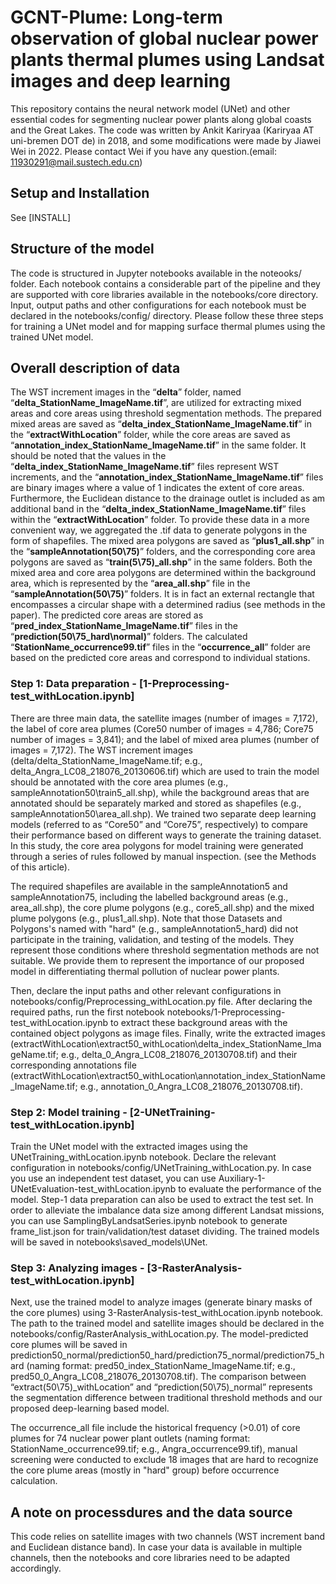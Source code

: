 # GCNT-Plume: Long-term observation of global nuclear power plants thermal plumes using Landsat images and deep learning
This repository contains the neural network model (UNet) and other essential codes for segmenting nuclear power plants along global coasts and the Great Lakes. The code was written by Ankit Kariryaa (Kariryaa AT uni-bremen DOT de) in 2018, and some modifications were made by Jiawei Wei in 2022. Please contact Wei if you have any question.(email: 11930291@mail.sustech.edu.cn)

## Setup and Installation
See [INSTALL]

## Structure of the model
The code is structured in Jupyter notebooks available in the noteooks/ folder. Each notebook contains a considerable part of the pipeline and they are supported with core libraries available in the notebooks/core directory. Input, output paths and other configurations for each notebook must be declared in the notebooks/config/ directory. Please follow these three steps for training a UNet model and for mapping surface thermal plumes using the trained UNet model.

## Overall description of data
The WST increment images in the “**delta**” folder, named “**delta_StationName_ImageName.tif**”, are utilized for extracting mixed areas and core areas using threshold segmentation methods. The prepared mixed areas are saved as “**delta_index_StationName_ImageName.tif**” in the “**extractWithLocation**” folder, while the core areas are saved as “**annotation_index_StationName_ImageName.tif**” in the same folder. It should be noted that the values in the “**delta_index_StationName_ImageName.tif**” files represent WST increments, and the “**annotation_index_StationName_ImageName.tif**” files are binary images where a value of 1 indicates the extent of core areas. Furthermore, the Euclidean distance to the drainage outlet is included as am additional band in the “**delta_index_StationName_ImageName.tif**” files within the “**extractWithLocation**” folder. To provide these data in a more convenient way, we aggregated the .tif data to generate polygons in the form of shapefiles. The mixed area polygons are saved as “**plus1_all.shp**” in the “**sampleAnnotation(50\75)**” folders, and the corresponding core area polygons are saved as “**train(5\75)_all.shp**” in the same folders. Both the mixed area and core area polygons are determined within the background area, which is represented by the “**area_all.shp**” file in the “**sampleAnnotation(50\75)**” folders. It is in fact an external rectangle that encompasses a circular shape with a determined radius (see methods in the paper). The predicted core areas are stored as “**pred_index_StationName_ImageName.tif**” files in the “**prediction(50\75_hard\normal)**” folders. The calculated “**StationName_occurrence99.tif**” files in the “**occurrence_all**” folder are based on the predicted core areas and correspond to individual stations.


### Step 1: Data preparation - [1-Preprocessing-test_withLocation.ipynb]
There are three main data, the satellite images (number of images = 7,172), the label of core area plumes (Core50 number of images = 4,786; Core75 number of images = 3,841); and the label of mixed area plumes (number of images = 7,172). The WST increment images (delta/delta_StationName_ImageName.tif; e.g., delta_Angra_LC08_218076_20130606.tif) which are used to train the model should be annotated with the core area plumes (e.g., sampleAnnotation50\train5_all.shp), while the background areas that are annotated should be separately marked and stored as shapefiles (e.g., sampleAnnotation50\area_all.shp). We trained two separate deep learning models (referred to as “Core50” and “Core75”, respectively) to compare their performance based on different ways to generate the training dataset. In this study, the core area polygons for model training were generated through a series of rules followed by manual inspection. (see the Methods of this article). 

The required shapefiles are available in the sampleAnnotation5 and sampleAnnotation75, including the labelled background areas (e.g., area_all.shp), the core plume polygons (e.g., core5_all.shp) and the mixed plume polygons (e.g., plus1_all.shp). Note that those Datasets and Polygons's named with "hard" (e.g., sampleAnnotation5_hard) did not participate in the training, validation, and testing of the models. They represent those conditions where threshold segmentation methods are not suitable. We provide them to represent the importance of our proposed model in differentiating thermal pollution of nuclear power plants.

Then, declare the input paths and other relevant configurations in notebooks/config/Preprocessing_withLocation.py file. After declaring the required paths, run the first notebook notebooks/1-Preprocessing-test_withLocation.ipynb to extract these background areas with the contained object polygons as image files. Finally, write the extracted images (extractWithLocation\extract50_withLocation\delta_index_StationName_ImageName.tif; e.g., delta_0_Angra_LC08_218076_20130708.tif) and their corresponding annotations file (extractWithLocation\extract50_withLocation\annotation_index_StationName_ImageName.tif; e.g., annotation_0_Angra_LC08_218076_20130708.tif).

### Step 2: Model training - [2-UNetTraining-test_withLocation.ipynb]
Train the UNet model with the extracted images using the UNetTraining_withLocation.ipynb notebook. Declare the relevant configuration in notebooks/config/UNetTraining_withLocation.py. In case you use an independent test dataset, you can use Auxiliary-1-UNetEvaluation-test_withLocation.ipynb to evaluate the performance of the model. Step-1 data preparation can also be used to extract the test set. In order to alleviate the imbalance data size among different Landsat missions, you can use SamplingByLandsatSeries.ipynb notebook to generate frame_list.json for train/validation/test dataset dividing. The trained models will be saved in notebooks\saved_models\UNet.

### Step 3: Analyzing images - [3-RasterAnalysis-test_withLocation.ipynb]
Next, use the trained model to analyze images (generate binary masks of the core plumes) using 3-RasterAnalysis-test_withLocation.ipynb notebook. The path to the trained model and satellite images should be declared in the notebooks/config/RasterAnalysis_withLocation.py. The model-predicted core plumes will be saved in prediction50_normal/prediction50_hard/prediction75_normal/prediction75_hard (naming format: pred50_index_StationName_ImageName.tif; e.g., pred50_0_Angra_LC08_218076_20130708.tif). The comparison between “extract(50\75)_withLocation” and “prediction(50\75)_normal” represents the segmentation difference between traditional threshold methods and our proposed deep-learning based model.

The occurrence_all file include the historical frequency (>0.01) of core plumes for 74 nuclear power plant outlets (naming format: StationName_occurrence99.tif; e.g., Angra_occurrence99.tif), manual screening were conducted to exclude 18 images that are hard to recognize the core plume areas (mostly in "hard" group) before occurrence calculation.

## A note on processdures and the data source
This code relies on satellite images with two channels (WST increment band and Euclidean distance band). In case your data is available in multiple channels, then the notebooks and core libraries need to be adapted accordingly. 